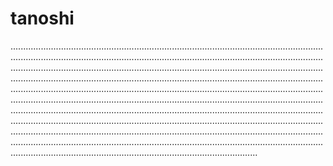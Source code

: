 # tanoshi

..........................................................................................................................................................................................................................................................................................................................................................................................................................................................................................................................................................................................................................................................................................................................................................................................................................................................................................................................................................................................................................................................................................................................................................................................................................................................................................................................................................................................